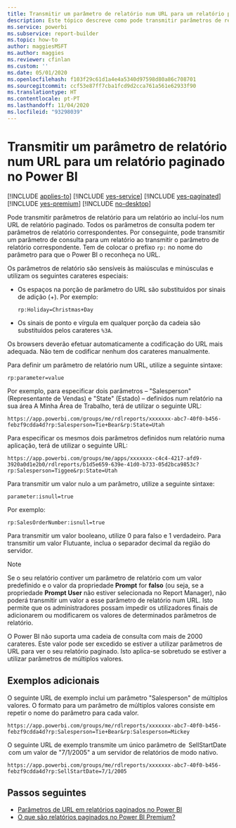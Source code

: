 ```yaml
---
title: Transmitir um parâmetro de relatório num URL para um relatório paginado – Power BI Report Builder
description: Este tópico descreve como pode transmitir parâmetros de relatório para um relatório ao incluí-los num URL de relatório paginado.
ms.service: powerbi
ms.subservice: report-builder
ms.topic: how-to
author: maggiesMSFT
ms.author: maggies
ms.reviewer: cfinlan
ms.custom: ''
ms.date: 05/01/2020
ms.openlocfilehash: f103f29c61d1a4e4a5340d97598d80a86c708701
ms.sourcegitcommit: ccf53e87ff7cba1fcd9d2cca761a561e62933f90
ms.translationtype: HT
ms.contentlocale: pt-PT
ms.lasthandoff: 11/04/2020
ms.locfileid: "93298039"
---
```

# <a name="pass-a-report-parameter-in-a-url-for-a-paginated-report-in-power-bi"></a>Transmitir um parâmetro de relatório num URL para um relatório paginado no Power BI 

[!INCLUDE [applies-to](../includes/applies-to.md)] [!INCLUDE [yes-service](../includes/yes-service.md)] [!INCLUDE [yes-paginated](../includes/yes-paginated.md)] [!INCLUDE [yes-premium](../includes/yes-premium.md)] [!INCLUDE [no-desktop](../includes/no-desktop.md)] 

Pode transmitir parâmetros de relatório para um relatório ao incluí-los num URL de relatório paginado. Todos os parâmetros de consulta podem ter parâmetros de relatório correspondentes. Por conseguinte, pode transmitir um parâmetro de consulta para um relatório ao transmitir o parâmetro de relatório correspondente. Tem de colocar o prefixo `rp:` no nome do parâmetro para que o Power BI o reconheça no URL. 

Os parâmetros de relatório são sensíveis às maiúsculas e minúsculas e utilizam os seguintes carateres especiais: 

- Os espaços na porção de parâmetro do URL são substituídos por sinais de adição (+).  Por exemplo: 

    ```rp:Holiday=Christmas+Day```

- Os sinais de ponto e vírgula em qualquer porção da cadeia são substituídos pelos carateres `%3A`.

Os browsers deverão efetuar automaticamente a codificação do URL mais adequada. Não tem de codificar nenhum dos carateres manualmente. 

Para definir um parâmetro de relatório num URL, utilize a seguinte sintaxe: 

```
rp:parameter=value
```

Por exemplo, para especificar dois parâmetros – "Salesperson" (Representante de Vendas) e "State" (Estado) – definidos num relatório na sua área A Minha Área de Trabalho, terá de utilizar o seguinte URL: 

```
https://app.powerbi.com/groups/me/rdlreports/xxxxxxx-abc7-40f0-b456-febzf9cdda4d?rp:Salesperson=Tie+Bear&rp:State=Utah 
```

Para especificar os mesmos dois parâmetros definidos num relatório numa aplicação, terá de utilizar o seguinte URL: 

```
https://app.powerbi.com/groups/me/apps/xxxxxxx-c4c4-4217-afd9-3920a0d1e2b0/rdlreports/b1d5e659-639e-41d0-b733-05d2bca9853c?rp:Salesperson=Tiggee&rp:State=Utah 
```

Para transmitir um valor nulo a um parâmetro, utilize a seguinte sintaxe: 

```
parameter:isnull=true
```

Por exemplo:

```
rp:SalesOrderNumber:isnull=true
```

Para transmitir um valor booleano, utilize 0 para falso e 1 verdadeiro. Para transmitir um valor Flutuante, inclua o separador decimal da região do servidor.

> [!NOTE]
> Se o seu relatório contiver um parâmetro de relatório com um valor predefinido e o valor da propriedade **Prompt** for **falso** (ou seja, se a propriedade **Prompt User** não estiver selecionada no Report Manager), não poderá transmitir um valor a esse parâmetro de relatório num URL. Isto permite que os administradores possam impedir os utilizadores finais de adicionarem ou modificarem os valores de determinados parâmetros de relatório.
> 
> O Power BI não suporta uma cadeia de consulta com mais de 2000 carateres.  Este valor pode ser excedido se estiver a utilizar parâmetros de URL para ver o seu relatório paginado.  Isto aplica-se sobretudo se estiver a utilizar parâmetros de múltiplos valores.

## <a name="additional-examples"></a>Exemplos adicionais 

O seguinte URL de exemplo inclui um parâmetro "Salesperson" de múltiplos valores. O formato para um parâmetro de múltiplos valores consiste em repetir o nome do parâmetro para cada valor. 

```
https://app.powerbi.com/groups/me/rdlreports/xxxxxxx-abc7-40f0-b456-febzf9cdda4d?rp:Salesperson=Tie+Bear&rp:Salesperson=Mickey 
```

O seguinte URL de exemplo transmite um único parâmetro de  SellStartDate  com um valor de "7/1/2005" a um servidor de relatórios de modo nativo.

```
https://app.powerbi.com/groups/me/rdlreports/xxxxxxx-abc7-40f0-b456-febzf9cdda4d?rp:SellStartDate=7/1/2005
```

## <a name="next-steps"></a>Passos seguintes

- [Parâmetros de URL em relatórios paginados no Power BI](report-builder-url-parameters.md)
- [O que são relatórios paginados no Power BI Premium?](paginated-reports-report-builder-power-bi.md)
